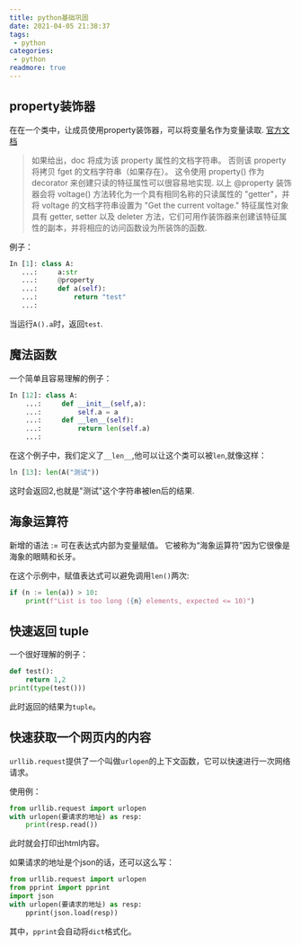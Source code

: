 ```yaml
---
title: python基础巩固
date: 2021-04-05 21:38:37
tags:
 - python
categories:
 - python
readmore: true
---
```


## property装饰器

在在一个类中，让成员使用property装饰器，可以将变量名作为变量读取.
[官方文档](https://docs.python.org/zh-cn/3/library/functions.html?highlight=property#property)

> 如果给出，doc 将成为该 property 属性的文档字符串。 否则该 property 将拷贝 fget 的文档字符串（如果存在）。 这令使用 property() 作为 decorator 来创建只读的特征属性可以很容易地实现.
> 以上 @property 装饰器会将 voltage() 方法转化为一个具有相同名称的只读属性的 "getter"，并将 voltage 的文档字符串设置为 "Get the current voltage."
> 特征属性对象具有 getter, setter 以及 deleter 方法，它们可用作装饰器来创建该特征属性的副本，并将相应的访问函数设为所装饰的函数.

<!--more-->

例子：

```python
In [1]: class A:
   ...:     a:str
   ...:     @property
   ...:     def a(self):
   ...:         return "test"
   ...:
```

当运行`A().a`时，返回`test`.

## 魔法函数

一个简单且容易理解的例子：

```python
In [12]: class A:
    ...:     def __init__(self,a):
    ...:         self.a = a
    ...:     def __len__(self):
    ...:         return len(self.a)
    ...:
```

在这个例子中，我们定义了`__len__`,他可以让这个类可以被`len`,就像这样：

```python
ln [13]: len(A("测试"))
```

这时会返回2,也就是"测试"这个字符串被len后的结果.

## 海象运算符

新增的语法 := 可在表达式内部为变量赋值。 它被称为“海象运算符”因为它很像是 海象的眼睛和长牙。

在这个示例中，赋值表达式可以避免调用`len()`两次:

```python
if (n := len(a)) > 10:
    print(f"List is too long ({n} elements, expected <= 10)")
```

## 快速返回 tuple

一个很好理解的例子：

```python
def test():
    return 1,2
print(type(test()))
```

此时返回的结果为`tuple`。

## 快速获取一个网页内的内容

`urllib.request`提供了一个叫做`urlopen`的上下文函数，它可以快速进行一次网络请求。

使用例：

```python
from urllib.request import urlopen
with urlopen(要请求的地址) as resp:
    print(resp.read())
```

此时就会打印出html内容。

如果请求的地址是个json的话，还可以这么写：

```python
from urllib.request import urlopen
from pprint import pprint
import json
with urlopen(要请求的地址) as resp:
    pprint(json.load(resp))
```

其中，`pprint`会自动将`dict`格式化。
